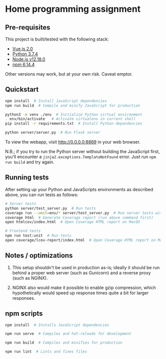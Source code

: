 # Home programming assignment

## Pre-requisites

This project is built/tested with the following stack:

- [Vue.js 2.0][vue]
- [Python 3.7.4][vue]
- [Node.js v12.18.0][node]
- [npm 6.14.4][npm]

Other versions may work, but at your own risk. Caveat emptor.

## Quickstart

```bash
npm install  # Install JavaScript dependencies
npm run build  # Compile and minify JavaScript for production

python3 -m venv ./env  # Initialize Python virtual environment
. env/bin/activate   # Activate virtualenv in current shell
pip install -r requirements.txt  # Install Python dependencies

python server/server.py  # Run Flask server
```

To view the webapp, visit http://0.0.0.0:8869 in your web browser.

N.B.; if you try to run the Python server without building the JavaScript first, you'll encounter a `jinja2.exceptions.TemplateNotFound` error. Just run `npm run build` and try again.

## Running tests

After setting up your Python and JavaScripts environments as described above, you can run tests as follows:

```bash
# Server tests
python server/test_server.py  # Run tests
coverage run --omit=env/* server/test_server.py  # Run server tests with Coverage
coverage html  # Generate Coverage report (run above command first)
open htmlcov/index.html  # Open Coverage HTML report on MacOS

# Frontend tests
npm run test:unit  # Run tests
open coverage/lcov-report/index.html  # Open Coverage HTML report on MacOS
```

## Notes / optimizations

1. This setup shouldn't be used in production as-is; ideally it should be run behind a proper web server (such as Gunicorn) and a reverse proxy (such as NGINX).

2. NGINX also would make it possible to enable gzip compression, which hypothetically would speed up response times quite a bit for larger responses.

## npm scripts

```bash
npm install  # Installs JavaScript dependencies

npm run serve  # Compiles and hot-reloads for development

npm run build  # Compiles and minifies for production

npm run lint  # Lints and fixes files
```

[vue]: https://vuejs.org/
[python]: https://www.python.org/
[node]: https://nodejs.org/en/
[npm]: https://www.npmjs.com/
